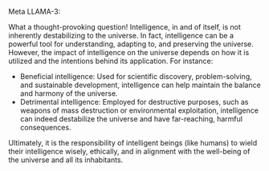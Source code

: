 Meta LLAMA-3:

What a thought-provoking question! Intelligence, in and of itself, is not inherently destabilizing to the universe. In fact, intelligence can be a powerful tool for understanding, adapting to, and preserving the universe.
However, the impact of intelligence on the universe depends on how it is utilized and the intentions behind its application. For instance:

* Beneficial intelligence: Used for scientific discovery, problem-solving, and sustainable development, intelligence can help maintain the balance and harmony of the universe.
* Detrimental intelligence: Employed for destructive purposes, such as weapons of mass destruction or environmental exploitation, intelligence can indeed destabilize the universe and have far-reaching, harmful consequences.

Ultimately, it is the responsibility of intelligent beings (like humans) to wield their intelligence wisely, ethically, and in alignment with the well-being of the universe and all its inhabitants.
